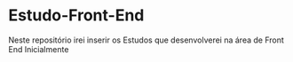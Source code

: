 # Estudo-Front-End
Neste repositório irei inserir os Estudos que desenvolverei na área de Front End Inicialmente
